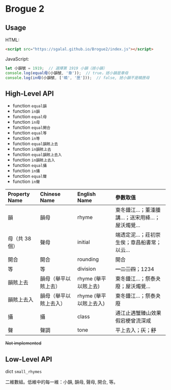 # Brogue 2

## Usage

HTML:

```html
<script src="https://sgalal.github.io/Brogue2/index.js"></script>
```

JavaScript:

```javascript
let 小韻號 = 1919;  // 選擇第 1919 小韻（拯小韻）
console.log(equal母(小韻號, '章'));  // true，拯小韻是章母
console.log(in母(小韻號, ['曉', '匣']));  // false, 拯小韻不是曉匣母
```

## High-Level API

* function `equal韻`
* function `in韻`
* function `equal母`
* function `in母`
* function `equal開合`
* function `equal等`
* function `in等`
* function `equal韻賅上去`
* function `in韻賅上去`
* function `equal韻賅上去入`
* function `in韻賅上去入`
* function `equal攝`
* function `in攝`
* function `equal聲`
* function `in聲`

Property Name | Chinese Name | English Name | 參數取值 
:- | :- | :- | :-
韻 | 韻母 | rhyme | 東冬鍾江…；董湩腫講…；送宋用絳…；屋沃燭覺… 
母（共 38 個） | 聲母 | initial | 端透定泥…；莊初崇生俟；章昌船書常；以云… 
開合 | 開合 | rounding | 開合
等 | 等 | division | <del>一二三四</del>；1234 
韻賅上去 | 韻母（舉平以賅上去） | rhyme (舉平以賅上去) | 東冬鍾江…；祭泰夬廢；屋沃燭覺… 
韻賅上去入 | 韻母（舉平以賅上去入） | rhyme (舉平以賅上去入) | 東冬鍾江…；祭泰夬廢 
攝 | 攝 | class | 通江止遇蟹臻山效果假宕梗曾流深咸
聲 | 聲調 | tone | 平上去入；<del>仄</del>；<del>舒 </del>

<del>Not implemented</del>

## Low-Level API

dict `small_rhymes`

二維數組。低維中的每一維：小韻, 韻母, 聲母, 開合, 等。
